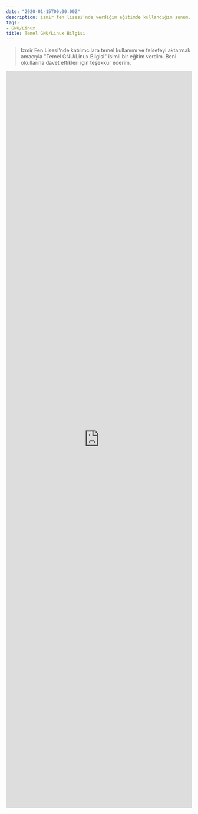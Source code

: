 ```yaml
---
date: "2020-01-15T00:00:00Z"
description: izmir fen lisesi'nde verdiğim eğitimde kullandığım sunum.
tags:
- GNU/Linux
title: Temel GNU/Linux Bilgisi
---
```


> Izmir Fen Lisesi'nde katılımcılara temel kullanımı ve felsefeyi aktarmak amacıyla "Temel GNU/Linux Bilgisi" isimli bir eğitim verdim. Beni okullarına davet ettikleri için teşekkür ederim.

<iframe src="https://slides.com/boratanrikulu/gnulinux/embed" scrolling="no" frameborder="0" webkitallowfullscreen mozallowfullscreen allowfullscreen></iframe>

<style type="text/css">
	iframe {
	  height: 50vh;
	  width: 100%;
	}
</style>
